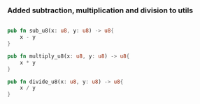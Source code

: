 
### Added subtraction, multiplication and division to utils

```rust

pub fn sub_u8(x: u8, y: u8) -> u8{
    x - y
}

pub fn multiply_u8(x: u8, y: u8) -> u8{
    x * y
}

pub fn divide_u8(x: u8, y: u8) -> u8{
    x / y
}

```